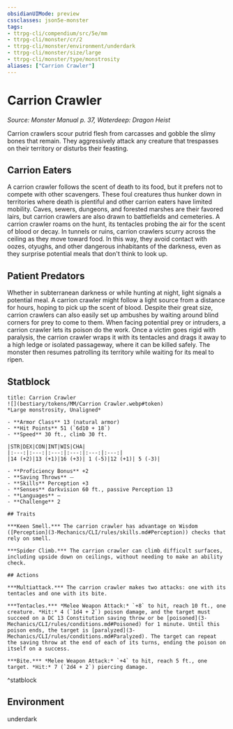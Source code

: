 ```yaml
---
obsidianUIMode: preview
cssclasses: json5e-monster
tags:
- ttrpg-cli/compendium/src/5e/mm
- ttrpg-cli/monster/cr/2
- ttrpg-cli/monster/environment/underdark
- ttrpg-cli/monster/size/large
- ttrpg-cli/monster/type/monstrosity
aliases: ["Carrion Crawler"]
---
```

# Carrion Crawler
*Source: Monster Manual p. 37, Waterdeep: Dragon Heist*  

Carrion crawlers scour putrid flesh from carcasses and gobble the slimy bones that remain. They aggressively attack any creature that trespasses on their territory or disturbs their feasting.

## Carrion Eaters

A carrion crawler follows the scent of death to its food, but it prefers not to compete with other scavengers. These foul creatures thus hunker down in territories where death is plentiful and other carrion eaters have limited mobility. Caves, sewers, dungeons, and forested marshes are their favored lairs, but carrion crawlers are also drawn to battlefields and cemeteries. A carrion crawler roams on the hunt, its tentacles probing the air for the scent of blood or decay. In tunnels or ruins, carrion crawlers scurry across the ceiling as they move toward food. In this way, they avoid contact with oozes, otyughs, and other dangerous inhabitants of the darkness, even as they surprise potential meals that don't think to look up.

## Patient Predators

Whether in subterranean darkness or while hunting at night, light signals a potential meal. A carrion crawler might follow a light source from a distance for hours, hoping to pick up the scent of blood. Despite their great size, carrion crawlers can also easily set up ambushes by waiting around blind corners for prey to come to them. When facing potential prey or intruders, a carrion crawler lets its poison do the work. Once a victim goes rigid with paralysis, the carrion crawler wraps it with its tentacles and drags it away to a high ledge or isolated passageway, where it can be killed safely. The monster then resumes patrolling its territory while waiting for its meal to ripen.

## Statblock

```ad-statblock
title: Carrion Crawler
![](bestiary/tokens/MM/Carrion Crawler.webp#token)
*Large monstrosity, Unaligned*

- **Armor Class** 13 (natural armor)
- **Hit Points** 51 (`6d10 + 18`)
- **Speed** 30 ft., climb 30 ft.

|STR|DEX|CON|INT|WIS|CHA|
|:---:|:---:|:---:|:---:|:---:|:---:|
|14 (+2)|13 (+1)|16 (+3)| 1 (-5)|12 (+1)| 5 (-3)|

- **Proficiency Bonus** +2
- **Saving Throws** ⏤
- **Skills** Perception +3
- **Senses** darkvision 60 ft., passive Perception 13
- **Languages** —
- **Challenge** 2

## Traits

***Keen Smell.*** The carrion crawler has advantage on Wisdom ([Perception](3-Mechanics/CLI/rules/skills.md#Perception)) checks that rely on smell.

***Spider Climb.*** The carrion crawler can climb difficult surfaces, including upside down on ceilings, without needing to make an ability check.

## Actions

***Multiattack.*** The carrion crawler makes two attacks: one with its tentacles and one with its bite.

***Tentacles.*** *Melee Weapon Attack:* `+8` to hit, reach 10 ft., one creature. *Hit:* 4 (`1d4 + 2`) poison damage, and the target must succeed on a DC 13 Constitution saving throw or be [poisoned](3-Mechanics/CLI/rules/conditions.md#Poisoned) for 1 minute. Until this poison ends, the target is [paralyzed](3-Mechanics/CLI/rules/conditions.md#Paralyzed). The target can repeat the saving throw at the end of each of its turns, ending the poison on itself on a success.

***Bite.*** *Melee Weapon Attack:* `+4` to hit, reach 5 ft., one target. *Hit:* 7 (`2d4 + 2`) piercing damage.
```
^statblock

## Environment

underdark